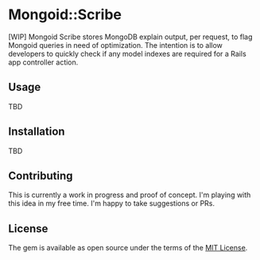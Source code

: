 # Mongoid::Scribe
[WIP] Mongoid Scribe stores MongoDB explain output, per request, to flag Mongoid queries in need of optimization. The intention is to allow developers to quickly check if any model indexes are required for a Rails app controller action.

## Usage
TBD

## Installation
TBD
<!--Add this line to your application's Gemfile:-->

<!--```ruby-->
<!--gem 'mongoid-scribe'-->
<!--```-->

<!--And then execute:-->
<!--```bash-->
<!--$ bundle-->
<!--```-->

<!--Or install it yourself as:-->
<!--```bash-->
<!--$ gem install mongoid-scribe-->
<!--```-->

## Contributing
This is currently a work in progress and proof of concept. I'm playing with this idea in my free time. I'm happy to take suggestions or PRs.

## License
The gem is available as open source under the terms of the [MIT License](http://opensource.org/licenses/MIT).
